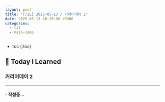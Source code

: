 ```yaml
---
layout: post
title: "[TIL] 2025-05-13 / 커리어데이 2"
date: 2025-05-13 20:20:00 +0900
categories: 
  - til
  - main-camp
---
```


* toc
{:toc}

## 📖 Today I Learned
### 커리어데이 2

<!-- <h4> 📃 </h4> -->

---

#### - 작성중...


<!-- --- -->

<!-- <h2> 💬 </h2> -->

<!-- <h4>  </h4> -->
